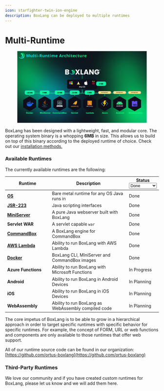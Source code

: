 ```yaml
---
icon: starfighter-twin-ion-engine
description: BoxLang can be deployed to multiple runtimes
---
```


# Multi-Runtime

<figure><img src="../../.gitbook/assets/image (24).png" alt=""><figcaption></figcaption></figure>

BoxLang has been designed with a lightweight, fast, and modular core.  The operating system binary is a whopping **6MB** in size.  This allows us to build on top of this binary according to the deployed runtime of choice.  Check out our [installation methods.](../installation/)

### Available Runtimes

The currently available runtimes are the following:

<table><thead><tr><th width="176">Runtime</th><th width="421">Description</th><th>Status<select><option value="cMUAhLvVhult" label="Done" color="blue"></option><option value="TMVEyyxmm5bg" label="In Progress" color="blue"></option><option value="J7HvD8eZZTpl" label="In Planning" color="blue"></option></select></th></tr></thead><tbody><tr><td><a href="../running-boxlang/"><strong>OS</strong></a></td><td>Bare metal runtime for any OS Java runs in</td><td><span data-option="cMUAhLvVhult">Done</span></td></tr><tr><td><a href="../running-boxlang/jsr-223-scripting.md"><strong>JSR-223</strong></a></td><td>Java scripting interfaces</td><td><span data-option="cMUAhLvVhult">Done</span></td></tr><tr><td><a href="../running-boxlang/miniserver.md"><strong>MiniServer</strong></a></td><td>A pure Java webserver built with BoxLang</td><td><span data-option="cMUAhLvVhult">Done</span></td></tr><tr><td><strong>Servlet WAR</strong></td><td>A servlet capable <code>war</code></td><td><span data-option="cMUAhLvVhult">Done</span></td></tr><tr><td><a href="../running-boxlang/commandbox.md"><strong>CommandBox</strong></a></td><td>A BoxLang engine for CommandBox</td><td><span data-option="cMUAhLvVhult">Done</span></td></tr><tr><td><a href="../running-boxlang/aws-lambda.md"><strong>AWS Lambda</strong></a></td><td>Ability to run BoxLang with AWS Lambda</td><td><span data-option="cMUAhLvVhult">Done</span></td></tr><tr><td><a href="../running-boxlang/docker.md"><strong>Docker</strong></a></td><td>BoxLang CLI, MIniServer and CommandBox images</td><td><span data-option="cMUAhLvVhult">Done</span></td></tr><tr><td><strong>Azure Functions</strong></td><td>Ability to run BoxLang with Microsoft Functions</td><td><span data-option="TMVEyyxmm5bg">In Progress</span></td></tr><tr><td><strong>Android</strong></td><td>Ability to run BoxLang in Android Devices</td><td><span data-option="J7HvD8eZZTpl">In Planning</span></td></tr><tr><td><strong>iOS</strong></td><td>Ability to run BoxLang in iOS Devices</td><td><span data-option="J7HvD8eZZTpl">In Planning</span></td></tr><tr><td><strong>WebAssembly</strong></td><td>Ability to run BoxLang as WebAssembly compiled code</td><td><span data-option="J7HvD8eZZTpl">In Planning</span></td></tr></tbody></table>

The core impetus of BoxLang is to be able to grow in a hierarchical approach in order to target specific runtimes with specific behavior for specific runtimes.  For example, the concept of FORM, URL or web functions and components are only available to those runtimes that offer web support.

All of our runtime source code can be found in our organization: [https://github.com/ortus-boxlang](https://github.com/ortus-boxlang)

### Third-Party Runtimes

We love our community and if you have created custom runtimes for BoxLang, please let us know and we will add them here.

